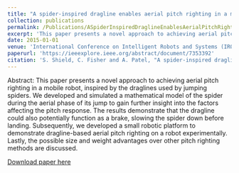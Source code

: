 ```yaml
---
title: "A spider-inspired dragline enables aerial pitch righting in a mobile robot"
collection: publications
permalink: /Publications/ASpiderInspiredDraglineEnablesAerialPitchRightingInAMobileRobot
excerpt: 'This paper presents a novel approach to achieving aerial pitch righting in a mobile robot, inspired by the draglines used by jumping spiders. We developed and simulated a mathematical model of the spider during the aerial phase of its jump to gain further insight into the factors affecting the pitch response. The results demonstrate that the dragline could also potentially function as a brake, slowing the spider down before landing. Subsequently, we developed a small robotic platform to demonstrate dragline-based aerial pitch righting on a robot experimentally. Lastly, the possible size and weight advantages over other pitch righting methods are discussed.'
date: 2015-01-01
venue: 'International Conference on Intelligent Robots and Systems (IROS)'
paperurl: 'https://ieeexplore.ieee.org/abstract/document/7353392'
citation: 'S. Shield, C. Fisher and A. Patel, "A spider-inspired dragline enables aerial pitch righting in a mobile robot," 2015 IEEE/RSJ International Conference on Intelligent Robots and Systems (IROS), Hamburg, Germany, 2015, pp. 319-324, doi: 10.1109/IROS.2015.7353392.'
---
```

Abstract: This paper presents a novel approach to achieving aerial pitch righting in a mobile robot, inspired by the draglines used by jumping spiders. We developed and simulated a mathematical model of the spider during the aerial phase of its jump to gain further insight into the factors affecting the pitch response. The results demonstrate that the dragline could also potentially function as a brake, slowing the spider down before landing. Subsequently, we developed a small robotic platform to demonstrate dragline-based aerial pitch righting on a robot experimentally. Lastly, the possible size and weight advantages over other pitch righting methods are discussed.

[Download paper here](http://Callen-Fisher.github.io/Publications/ASpiderInspiredDraglineEnablesAerialPitchRightingInAMobileRobot.pdf)


